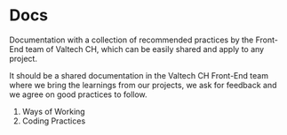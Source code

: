 # Docs

Documentation with a collection of recommended practices by the Front-End team of Valtech CH, which can be easily shared and apply to any project.

It should be a shared documentation in the Valtech CH Front-End team where we bring the learnings from our projects, we ask for feedback and we agree on good practices to follow.

1. Ways of Working
2. Coding Practices
